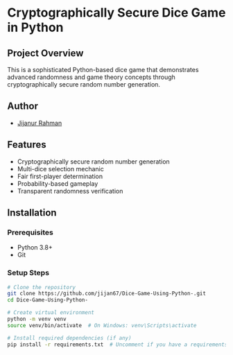 # Cryptographically Secure Dice Game in Python  

## Project Overview  

This is a sophisticated Python-based dice game that demonstrates advanced randomness and game theory concepts through cryptographically secure random number generation.  

## Author
- [Jijanur Rahman](https://jijanurrahman.netlify.app)

## Features  

- Cryptographically secure random number generation  
- Multi-dice selection mechanic  
- Fair first-player determination  
- Probability-based gameplay  
- Transparent randomness verification  

## Installation  

### Prerequisites  
- Python 3.8+  
- Git  

### Setup Steps  
```bash  
# Clone the repository  
git clone https://github.com/jijan67/Dice-Game-Using-Python-.git  
cd Dice-Game-Using-Python-  

# Create virtual environment  
python -m venv venv  
source venv/bin/activate  # On Windows: venv\Scripts\activate  

# Install required dependencies (if any)  
pip install -r requirements.txt  # Uncomment if you have a requirements.txt
